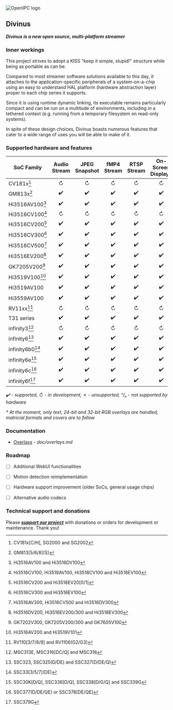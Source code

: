 ![OpenIPC logo][logo]

## Divinus
**_Divinus is a new open source, multi-platform streamer_**

### Inner workings

This project strives to adopt a KISS "keep it simple, stupid!" structure while being as portable as can be.

Compared to most streamer software solutions available to this day, it attaches to the application-specific peripherals of a system-on-a-chip using an easy to understand HAL platform (hardware abstraction layer) proper to each chip series it supports.

Since it is using runtime dynamic linking, its executable remains particularly compact and can be run on a multitude of environments, including in a tethered context (e.g. running from a temporary filesystem on read-only systems).

In spite of these design choices, Divinus boasts numerous features that cater to a wide range of uses you will be able to make of it.


### Supported hardware and features

| SoC Family              | Audio Stream | JPEG Snapshot | fMP4 Stream | RTSP Stream | On-Screen Display* |
|-------------------------|:------------:|:-------------:|:-----------:|:-----------:|:------------------:|
| CV181x[^1]              | ↻            | ↻            | ↻           | ↻           | ↻                 |
| GM813x[^2]              | ✔️           | ✔️           | ✔️          | ✔️          | ✔️                |
| Hi3516AV100[^3]         | ✔️           | ✔️           | ✔️          | ✔️          | ✔️                |
| Hi3516CV100[^4]         | ↻            | ↻            | ↻           | ↻           | ↻                 |
| Hi3516CV200[^5]         | ✔️           | ✔️           | ✔️          | ✔️          | ✔️                |
| Hi3516CV300[^6]         | ✔️           | ✔️           | ✔️          | ✔️          | ✔️                |
| Hi3516CV500[^7]         | ✔️           | ✔️           | ✔️          | ✔️          | ✔️                |
| Hi3516EV200[^8]         | ✔️           | ✔️           | ✔️          | ✔️          | ✔️                |
| GK7205V200[^9]          | ✔️           | ✔️           | ✔️          | ✔️          | ✔️                |
| Hi3519V100[^10]         | ✔️           | ✔️           | ✔️          | ✔️          | ✔️                |
| Hi3519AV100             | ✔️           | ✔️           | ✔️          | ✔️          | ✔️                |
| Hi3559AV100             | ✔️           | ✔️           | ✔️          | ✔️          | ✔️                |
| RV11xx[^11]             | ↻            | ↻            | ↻           | ↻           | ↻                 |
| T31 series              | ✔️           | ✔️           | ✔️          | ✔️          | ✔️                |
| infinity3[^12]          | ↻            | ↻            | ↻           | ↻           | ↻                 |
| infinity6[^13]          | ✔️           | ✔️           | ✔️          | ✔️          | ✔️                |
| infinity6b0[^14]        | ✔️           | ✔️           | ✔️          | ✔️          | ✔️                |
| infinity6e[^15]         | ✔️           | ✔️           | ✔️          | ✔️          | ✔️                |
| infinity6c[^16]         | ✔️           | ✔️           | ✔️          | ✔️          | ✔️                |
| infinity6f[^17]         | ✔️           | ✔️           | ✔️          | ✔️          | ✔️                |

_✔️ - supported, ↻ - in development, ✗ - unsupported, ⁿ/ₐ - not supported by hardware_

_* At the moment, only text, 24-bit and 32-bit RGB overlays are handled, matricial formats and covers are to follow_

[^1]: CV181x\[C/H\], SG2000 and SG2002
[^2]: GM813\[5/6/8\]\(S\)
[^3]: Hi3516AV100 and Hi3516DV100
[^4]: Hi3516CV100, Hi3518AV100, Hi3518CV100 and Hi3518EV100
[^5]: Hi3516CV200 and Hi3518EV20\[0/1\]
[^6]: Hi3516CV300 and Hi3516EV100
[^7]: Hi3516AV300, Hi3516CV500 and Hi3516DV300
[^8]: Hi3516DV200, Hi3516EV200/300 and Hi3518EV300
[^9]: GK7202V300, GK7205V200/300 and GK7605V100
[^10]: Hi3516AV200 and Hi3519V101
[^11]: RV110\[3/7/8/9\] and RV1106\(G2/G3\)
[^12]: MSC313E, MSC316\[DC/Q\] and MSC318
[^13]: SSC323, SSC325\(D/DE\) and SSC327\(D/DE/Q\)
[^14]: SSC33\[3/5/7\]\(DE\)
[^15]: SSC30K\[D/Q\], SSC336\[D/Q\], SSC338\[D/G/Q\] and SSC339G
[^16]: SSC377\(D/DE/QE\) or SSC378\[DE/QE\]
[^17]: SSC379G


### Documentation

- [Overlays](doc/overlays.md) - _doc/overlays.md_


### Roadmap

- [ ] Additional WebUI functionalities
- [ ] Motion detection reimplementation
- [ ] Hardware support improvement (older SoCs, general usage chips)
- [ ] Alternative audio codecs


### Technical support and donations

Please **_[support our project](https://openipc.org/support-open-source)_** with donations or orders for development or maintenance. Thank you!


[logo]: https://openipc.org/assets/openipc-logo-black.svg